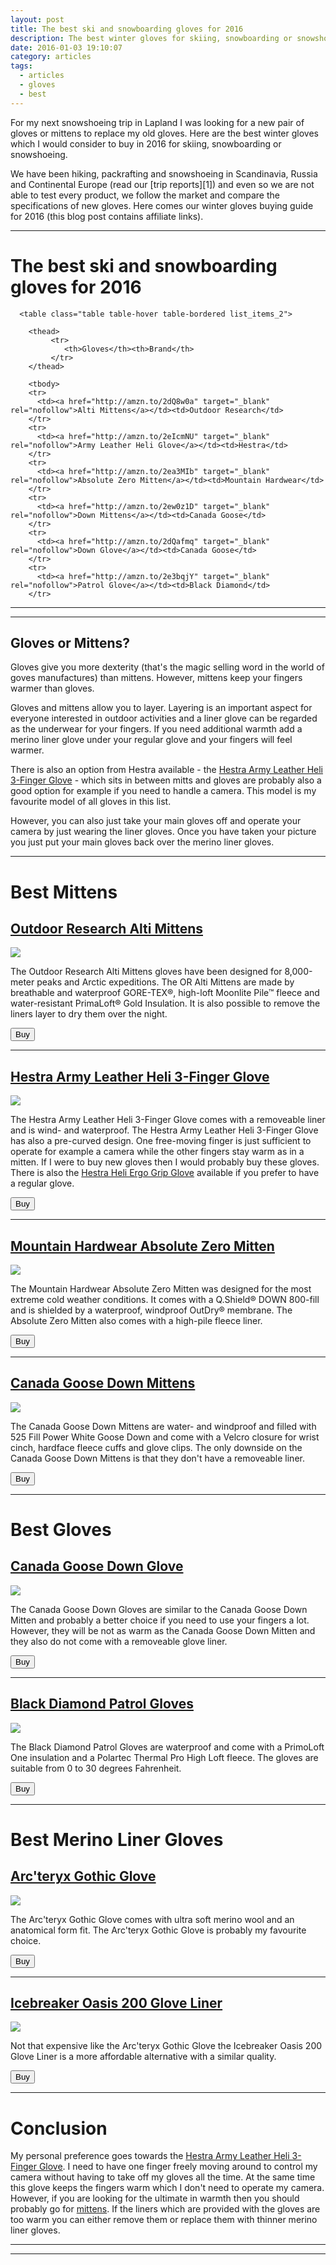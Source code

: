 ```yaml
---
layout: post
title: The best ski and snowboarding gloves for 2016
description: The best winter gloves for skiing, snowboarding or snowshoeing
date: 2016-01-03 19:10:07
category: articles
tags:
  - articles
  - gloves
  - best
---
```

For my next snowshoeing trip in Lapland I was looking for a new pair of gloves or mittens to replace my old gloves. Here are the best winter gloves which I would consider to buy in 2016 for skiing, snowboarding or snowshoeing.

We have been hiking, packrafting and snowshoeing in Scandinavia, Russia and Continental Europe (read our [trip reports][1]) and even so we are not able to test every product, we follow the market and compare the specifications of new gloves. Here comes our winter gloves buying guide for 2016 (this blog post contains affiliate links).

---

# The best ski and snowboarding gloves for 2016

<div class="table-responsive">

      <table class="table table-hover table-bordered list_items_2">

        <thead>
             <tr>
                <th>Gloves</th><th>Brand</th>
             </tr>
        </thead>

        <tbody>
        <tr>
          <td><a href="http://amzn.to/2dQ8w0a" target="_blank" rel="nofollow">Alti Mittens</a></td><td>Outdoor Research</td>
        </tr>
        <tr>
          <td><a href="http://amzn.to/2eIcmNU" target="_blank" rel="nofollow">Army Leather Heli Glove</a></td><td>Hestra</td>
        </tr>
        <tr>
          <td><a href="http://amzn.to/2ea3MIb" target="_blank" rel="nofollow">Absolute Zero Mitten</a></td><td>Mountain Hardwear</td>
        </tr>
        <tr>
          <td><a href="http://amzn.to/2ew0z1D" target="_blank" rel="nofollow">Down Mittens</a></td><td>Canada Goose</td>
        </tr>
        <tr>
          <td><a href="http://amzn.to/2dQafmq" target="_blank" rel="nofollow">Down Glove</a></td><td>Canada Goose</td>
        </tr>
        <tr>
          <td><a href="http://amzn.to/2e3bqjY" target="_blank" rel="nofollow">Patrol Glove</a></td><td>Black Diamond</td>
        </tr>
</tbody>
</table>
</div>


<!--more-->

<hr>
<script type="text/javascript" src="//www.avantlink.com/link.php?ml=569971&amp;p=125311&amp;pw=150351&amp;ctc=post banner&amp;open=_blank"></script>
<hr>


## Gloves or Mittens?
Gloves give you more dexterity (that's the magic selling word in the world of goves manufactures) than mittens. However, mittens keep your fingers warmer than gloves.

Gloves and mittens allow you to layer. Layering is an important aspect for everyone interested in outdoor activities and a liner glove can be regarded as the underwear for your fingers. If you need additional warmth add a merino liner glove under your regular glove and your fingers will feel warmer.

There is also an option from Hestra available - the [Hestra Army Leather Heli 3-Finger Glove](http://www.backcountry.com/hestra-heli-3-finger-glove "Hestra Army Leather Heli 3-Finger Glove") - which sits in between mitts and gloves are probably also a good option for example if you need to handle a camera. This model is my favourite model of all gloves in this list.

However, you can also just take your main gloves off and operate your camera by just wearing the liner gloves. Once you have taken your picture you just put your main gloves back over the merino liner gloves.  

---


# Best Mittens

## [Outdoor Research Alti Mittens](http://www.backcountry.com/outdoor-research-alti-mitt-mens-odr0813)

<a  href="http://www.amazon.com/gp/product/B0059BIYJ4/ref=as_li_tl?ie=UTF8&camp=1789&creative=9325&creativeASIN=B0059BIYJ4&linkCode=as2&tag=hikeve-20&linkId=R5EWXJMGAYQ6KYOR"><img border="0" src="http://ws-na.amazon-adsystem.com/widgets/q?_encoding=UTF8&ASIN=B0059BIYJ4&Format=_SL250_&ID=AsinImage&MarketPlace=US&ServiceVersion=20070822&WS=1&tag=hikeve-20" ></a><img src="http://ir-na.amazon-adsystem.com/e/ir?t=hikeve-20&l=as2&o=1&a=B0059BIYJ4" width="1" height="1" border="0" alt="" style="border:none !important; margin:0px !important;" />

The Outdoor Research Alti Mittens gloves have been designed for 8,000-meter peaks and Arctic expeditions. The OR Alti Mittens are made by breathable and waterproof GORE-TEX®, high-loft Moonlite Pile™ fleece and water-resistant PrimaLoft® Gold Insulation. It is also possible to remove the liners layer to dry them over the night.

<a href="http://www.backcountry.com/outdoor-research-alti-mitt-mens-odr0813"><button type="button" class="btn btn-danger">Buy</button></a>  

---

## [Hestra Army Leather Heli 3-Finger Glove](http://www.backcountry.com/hestra-heli-3-finger-glove)

<a  href="http://www.amazon.com/gp/product/B0153QFDXO/ref=as_li_tl?ie=UTF8&camp=1789&creative=9325&creativeASIN=B0153QFDXO&linkCode=as2&tag=hikeve-20&linkId=5RNHLQHTIVZ7K3GF"><img border="0" src="http://ws-na.amazon-adsystem.com/widgets/q?_encoding=UTF8&ASIN=B0153QFDXO&Format=_SL250_&ID=AsinImage&MarketPlace=US&ServiceVersion=20070822&WS=1&tag=hikeve-20" ></a><img src="http://ir-na.amazon-adsystem.com/e/ir?t=hikeve-20&l=as2&o=1&a=B0153QFDXO" width="1" height="1" border="0" alt="" style="border:none !important; margin:0px !important;" />

The Hestra Army Leather Heli 3-Finger Glove comes with a removeable liner and is wind- and waterproof. The Hestra Army Leather Heli 3-Finger Glove has also a pre-curved design. One free-moving finger is just sufficient to operate for example a camera while the other fingers stay warm as in a mitten. If I were to buy new gloves then I would probably buy these gloves. There is also the [Hestra Heli Ergo Grip Glove](http://www.backcountry.com/hestra-heli-glove) available if you prefer to have a regular glove.

<a href="http://www.backcountry.com/hestra-heli-3-finger-glove"><button type="button" class="btn btn-danger">Buy</button></a>  

---

## [Mountain Hardwear Absolute Zero Mitten](http://www.backcountry.com/mountain-hardwear-absolute-zero-mitt)

<a  href="http://www.amazon.com/gp/product/B00QKPCQ88/ref=as_li_tl?ie=UTF8&camp=1789&creative=9325&creativeASIN=B00QKPCQ88&linkCode=as2&tag=hikeve-20&linkId=ZJU5VKKA7UWNEDT6"><img border="0" src="http://ws-na.amazon-adsystem.com/widgets/q?_encoding=UTF8&ASIN=B00QKPCQ88&Format=_SL250_&ID=AsinImage&MarketPlace=US&ServiceVersion=20070822&WS=1&tag=hikeve-20" ></a><img src="http://ir-na.amazon-adsystem.com/e/ir?t=hikeve-20&l=as2&o=1&a=B00QKPCQ88" width="1" height="1" border="0" alt="" style="border:none !important; margin:0px !important;" />

The Mountain Hardwear Absolute Zero Mitten was designed for the most extreme cold weather conditions. It comes with a Q.Shield® DOWN 800-fill and is shielded by a waterproof, windproof OutDry® membrane. The Absolute Zero Mitten also comes with a high-pile fleece liner.

<a href="http://www.backcountry.com/mountain-hardwear-absolute-zero-mitt"><button type="button" class="btn btn-danger">Buy</button></a>  

---

## [Canada Goose Down Mittens](http://www.backcountry.com/canada-goose-down-mitten-mens)

<a  href="http://www.amazon.com/gp/product/B005W43THA/ref=as_li_tl?ie=UTF8&camp=1789&creative=9325&creativeASIN=B005W43THA&linkCode=as2&tag=hikeve-20&linkId=OHOE66KD4FW6WG6M"><img border="0" src="http://ws-na.amazon-adsystem.com/widgets/q?_encoding=UTF8&ASIN=B005W43THA&Format=_SL250_&ID=AsinImage&MarketPlace=US&ServiceVersion=20070822&WS=1&tag=hikeve-20" ></a><img src="http://ir-na.amazon-adsystem.com/e/ir?t=hikeve-20&l=as2&o=1&a=B005W43THA" width="1" height="1" border="0" alt="" style="border:none !important; margin:0px !important;" />

The Canada Goose Down Mittens are water- and windproof and filled with 525 Fill Power White Goose Down and come with a Velcro closure for wrist cinch, hardface fleece cuffs and glove clips. The only downside on the Canada Goose Down Mittens is that they don't have a removeable liner.

<a href="http://www.backcountry.com/canada-goose-down-mitten-mens"><button type="button" class="btn btn-danger">Buy</button></a>  

---

# Best Gloves

## [Canada Goose Down Glove](http://www.backcountry.com/canada-goose-down-glove-mens)

<a  href="http://www.amazon.com/gp/product/B00508I2MA/ref=as_li_tl?ie=UTF8&camp=1789&creative=9325&creativeASIN=B00508I2MA&linkCode=as2&tag=hikeve-20&linkId=F566HJCK2RAS3XIB"><img border="0" src="http://ws-na.amazon-adsystem.com/widgets/q?_encoding=UTF8&ASIN=B00508I2MA&Format=_SL250_&ID=AsinImage&MarketPlace=US&ServiceVersion=20070822&WS=1&tag=hikeve-20" ></a><img src="http://ir-na.amazon-adsystem.com/e/ir?t=hikeve-20&l=as2&o=1&a=B00508I2MA" width="1" height="1" border="0" alt="" style="border:none !important; margin:0px !important;" />

The Canada Goose Down Gloves are similar to the Canada Goose Down Mitten and probably a better choice if you need to use your fingers a lot. However, they will be not as warm as the Canada Goose Down Mitten and they also do not come with a removeable glove liner.

<a href="http://www.backcountry.com/canada-goose-down-glove-mens"><button type="button" class="btn btn-danger">Buy</button></a>  

---

## [Black Diamond Patrol Gloves](http://www.backcountry.com/black-diamond-patrol-glove-bld3346)

<a  href="http://www.amazon.com/gp/product/B00EOA9KP8/ref=as_li_tl?ie=UTF8&camp=1789&creative=9325&creativeASIN=B00EOA9KP8&linkCode=as2&tag=hikeve-20&linkId=PQ5WOIXIL6LOB7JO"><img border="0" src="http://ws-na.amazon-adsystem.com/widgets/q?_encoding=UTF8&ASIN=B00EOA9KP8&Format=_SL250_&ID=AsinImage&MarketPlace=US&ServiceVersion=20070822&WS=1&tag=hikeve-20" ></a><img src="http://ir-na.amazon-adsystem.com/e/ir?t=hikeve-20&l=as2&o=1&a=B00EOA9KP8" width="1" height="1" border="0" alt="" style="border:none !important; margin:0px !important;" />

The Black Diamond Patrol Gloves are waterproof and come with a PrimoLoft One insulation and a Polartec Thermal Pro High Loft fleece. The gloves are suitable from 0 to 30 degrees Fahrenheit.

<a href="http://www.backcountry.com/black-diamond-patrol-glove-bld3346"><button type="button" class="btn btn-danger">Buy</button></a>  

---

# Best Merino Liner Gloves

## [Arc'teryx Gothic Glove](http://www.backcountry.com/arcteryx-gothic-glove)

<a  href="http://www.amazon.com/gp/product/B0128ZMB38/ref=as_li_tl?ie=UTF8&camp=1789&creative=9325&creativeASIN=B0128ZMB38&linkCode=as2&tag=hikeve-20&linkId=FFSORBCFNMC4XSRF"><img border="0" src="http://ws-na.amazon-adsystem.com/widgets/q?_encoding=UTF8&ASIN=B0128ZMB38&Format=_SL250_&ID=AsinImage&MarketPlace=US&ServiceVersion=20070822&WS=1&tag=hikeve-20" ></a><img src="http://ir-na.amazon-adsystem.com/e/ir?t=hikeve-20&l=as2&o=1&a=B0128ZMB38" width="1" height="1" border="0" alt="" style="border:none !important; margin:0px !important;" />

The Arc'teryx Gothic Glove comes with ultra soft merino wool and an anatomical form fit. The Arc'teryx Gothic Glove is probably my favourite choice.

<a href="http://www.backcountry.com/black-diamond-icon-headlamp"><button type="button" class="btn btn-danger">Buy</button></a>  

---

## [Icebreaker Oasis 200 Glove Liner](http://www.backcountry.com/the-north-face-patrol-ski-glove)

<a  href="http://www.amazon.com/gp/product/B00123O1X6/ref=as_li_tl?ie=UTF8&camp=1789&creative=9325&creativeASIN=B00123O1X6&linkCode=as2&tag=hikeve-20&linkId=RL26KBPHOCOLQWQ6"><img border="0" src="http://ws-na.amazon-adsystem.com/widgets/q?_encoding=UTF8&ASIN=B00123O1X6&Format=_SL250_&ID=AsinImage&MarketPlace=US&ServiceVersion=20070822&WS=1&tag=hikeve-20" ></a><img src="http://ir-na.amazon-adsystem.com/e/ir?t=hikeve-20&l=as2&o=1&a=B00123O1X6" width="1" height="1" border="0" alt="" style="border:none !important; margin:0px !important;" />

Not that expensive like the Arc'teryx Gothic Glove the Icebreaker Oasis 200 Glove Liner is a more affordable alternative with a similar quality.

<a href="http://www.backcountry.com/icebreaker-glove-liner"><button type="button" class="btn btn-danger">Buy</button></a>  

---

# Conclusion
My personal preference goes towards the [Hestra Army Leather Heli 3-Finger Glove](http://www.backcountry.com/hestra-heli-3-finger-glove "Hestra Army Leather Heli 3-Finger Glove"). I need to have one finger freely moving around to control my camera without having to take off my gloves all the time. At the same time this glove keeps the fingers warm which I don't need to operate my camera. However, if you are looking for the ultimate in warmth then you should probably go for [mittens](http://www.backcountry.com/hestra-heli-mitt). If the liners which are provided with the gloves are too warm you can either remove them or replace them with thinner merino liner gloves.

---

<script type="text/javascript">
amzn_assoc_placement = "adunit0";
amzn_assoc_search_bar = "false";
amzn_assoc_tracking_id = "hikeve-20";
amzn_assoc_search_bar_position = "top";
amzn_assoc_ad_mode = "search";
amzn_assoc_ad_type = "smart";
amzn_assoc_marketplace = "amazon";
amzn_assoc_region = "US";
amzn_assoc_title = "Winter Gloves Suggestions";
amzn_assoc_default_search_phrase = "hestra army leather heli";
amzn_assoc_default_category = "All";
amzn_assoc_linkid = "ec4b1ecaff9224e05d5eb9b30680ad1a";
</script>
<script src="//z-na.amazon-adsystem.com/widgets/onejs?MarketPlace=US"></script>

---
